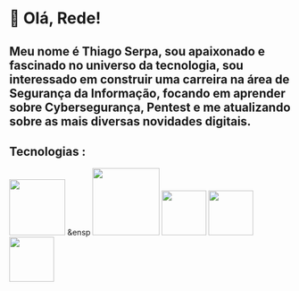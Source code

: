 
# 👋 Olá, Rede!
## Meu nome é Thiago Serpa, sou apaixonado e fascinado no universo da tecnologia, sou interessado em construir uma carreira na área de Segurança da Informação, focando em aprender sobre Cybersegurança, Pentest e me atualizando sobre as mais diversas novidades digitais.

## Tecnologias :
<img src="https://cdn.jsdelivr.net/gh/devicons/devicon@latest/icons/python/python-original-wordmark.svg" width="100" height="100"/> &ensp <img src="https://cdn.jsdelivr.net/gh/devicons/devicon@latest/icons/mysql/mysql-original-wordmark.svg" width="120" height="120"/> <img src="https://cdn.jsdelivr.net/gh/devicons/devicon@latest/icons/linux/linux-original.svg" width="80" height="80"/>  <img src="https://cdn.jsdelivr.net/gh/devicons/devicon@latest/icons/windows8/windows8-original.svg" width="80" height="80"/> <img src="https://cdn.jsdelivr.net/gh/devicons/devicon@latest/icons/debian/debian-original.svg"  width="80" height="80"/>



<!--
**ThiagoMLS/ThiagoMLS** is a ✨ _special_ ✨ repository because its `README.md` (this file) appears on your GitHub profile.

Here are some ideas to get you started:

- 🔭 I’m currently working on ...
- 🌱 I’m currently learning ...
- 👯 I’m looking to collaborate on ...
- 🤔 I’m looking for help with ...
- 💬 Ask me about ...
- 📫 How to reach me: ...
- 😄 Pronouns: ...
- ⚡ Fun fact: ...
-->
